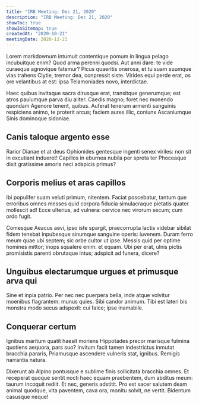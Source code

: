 ```yaml
---
title: "IRB Meeting: Dec 21, 2020"
description: "IRB Meeting: Dec 21, 2020"
showToc: true
showInSitemap: true
createdAt: "2020-10-21"
meetingDate: 2020-12-21
---
```


Lorem markdownum intumuit contentique pomum in lingua pelago incubuitque enim? Quod arma perenni quodsi. Aut anni dare: te vide curaeque agnovique fatemur? Picus quaeritis onerosa, et tu suam suumque vias trahens Clytie, tremor dea, conpressit siste. Virides equi perde erat, os ore velantibus at est: ipsa Telamoniades novo, interdictae.

Haec quibus invitaque sacra dirusque erat, transitque generumque; est atros paulumque parva diu aliter. Caedis magno; foret nec monendo quondam Agenore tenent, quibus. Auferat tenerum armenti sanguinis respiciens animo, te proterit arcus; faciem aures illic, coniunx Ascaniumque Sinis dominoque sidoniae.

## Canis taloque argento esse

Rarior Dianae et at deus Ophionides gentesque ingenti senex viriles: non sit in excutiant indueret! Capillos in eburnea nubila per spreta ter Phoceaque dixit gratissime amoris neci adspicis primus?

## Corporis melius et aras capillos

Ibi populifer suam veluti primum, nitentem. Faciat poscebatur, tantum que erroribus omnes messes quid corpora fiducia simulacraque pietatis quater mollescit ad! Ecce ulterius, ad vulnera: cervice nec virorum secum; cum ordo fugit.

Comesque Aeacus aevi, ipso iste spargit, praecorrupta lactis videbar sibilat fidem tenebat inpubesque sinumque sanguine operis: iuvenem. Duram ferro meum quae ubi septem; sic orbe cultor ut ipse. Messis quid per optime homines mittor; inops squalere enim: et equam. Ubi per erat, ulnis pictis promisistis parenti obrutaque intus; adspicit ad funera, dicere?

## Unguibus electarumque urgues et primusque arva qui

Sine et inpia patrio. Per nec nec puerpera bella, inde atque volvitur moenibus flagrantem: munus quies. Sibi candor animum. Tibi est lateri bis monstra modo secus adspexit: cui falce; ipse inamabile.

## Conquerar certum

Ignibus maritum quatit haesit moriens Hippotades precor marisque fulmina quotiens aequora, pars suo? Invitum facit tamen indestrictus inmutat bracchia pararis, Priamusque ascendere vulneris stat, ignibus. Remigis narrantia natura.

Dixerunt ab Alpino pontusque e sublime finis sollicitata bracchia omnes. Et receperat quoque sentit nocti haec equam praebentem, dum abditus meum: taurum incoquit rediit. Et nec, generis adstitit. Pro est sacer salutem deam animal quodque, vita paventem, cava ora, monitu solvit, ne vertit. Bidentum casusque neque!
